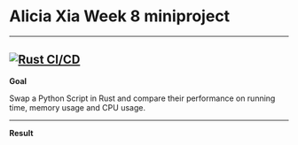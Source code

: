 # Alicia Xia Week 8 miniproject
---
[![Rust CI/CD](https://github.com/nogibjj/Alicia_miniproject8/actions/workflows/rustCI.yml/badge.svg)](https://github.com/nogibjj/Alicia_miniproject8/actions/workflows/rustCI.yml)
---
**Goal**

Swap a Python Script in Rust and compare their performance on running time, memory usage and CPU usage.

---

**Result**




